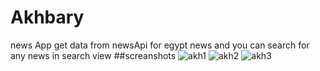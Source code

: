 # Akhbary
news App get data from newsApi for egypt news and you can search for any news in search view 
##screanshots
![akh1](https://user-images.githubusercontent.com/16267249/53367466-ee508f00-394e-11e9-8901-31a2d3041178.jpg)
![akh2](https://user-images.githubusercontent.com/16267249/53367467-ee508f00-394e-11e9-867f-48905bd91950.jpg)
![akh3](https://user-images.githubusercontent.com/16267249/53367470-ef81bc00-394e-11e9-9db9-69fbaaa04498.jpg)

